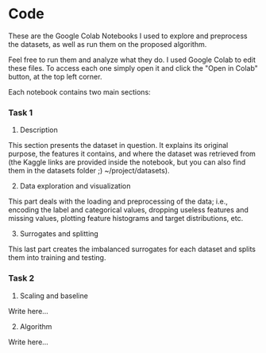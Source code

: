 # Code

These are the Google Colab Notebooks I used to explore and preprocess the datasets, as well as run them on the proposed algorithm.

Feel free to run them and analyze what they do. I used Google Colab to edit these files. To access each one simply open it and click the "Open in Colab" button, at the top left corner.

Each notebook contains two main sections:

### Task 1

1. Description
   
This section presents the dataset in question. It explains its original purpose, the features it contains, and where the dataset was retrieved from (the Kaggle links are provided inside the notebook, but you can also find them in the datasets folder ;) ~/project/datasets).

2. Data exploration and visualization

This part deals with the loading and preprocessing of the data; i.e., encoding the label and categorical values, dropping useless features and missing values, plotting feature histograms and target distributions, etc.

3. Surrogates and splitting

This last part creates the imbalanced surrogates for each dataset and splits them into training and testing.

### Task 2

1. Scaling and baseline

Write here...

2. Algorithm

Write here...
